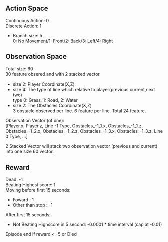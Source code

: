 ## Action Space
Continuous Action: 0 <br />
Discrete Action: 1 <br />
- Branch size: 5 <br />
0: No Movement/1: Front/2: Back/3: Left/4: Right

## Observation Space
Total size: 60 <br />
30 feature obsered and with 2 stacked vector.
- size 2: Player Coordinate(X,Z)
- size 4: The type of line which relative to player(previous,current,next two)<br />
type 0: Grass, 1: Road, 2: Water
- size 2: The Obstacles Coordinate(X,Z)<br />
3 obstacle observed per line. 6 feature per line. Total 24 feature.<br /> 

Observation Vector (of one): <br/>
[Player.x, Player.z, Line -1 Type, Obstacles_-1_1.x, Obstacles_-1_1.z, Obstacles_-1_2.x, Obstacles_-1_2.z, Obstacles_-1_3.x, Obstacles_-1_3.z, Line 0 Type, ...]

2 Stacked Vector will stack two observation vector (previous and current) into one size 60 vector.

## Reward
Dead: -1 <br />
Beating Highest score: 1<br />
Moving before first 15 seconds:
- Foward : 1
- Other than stop : -1

After first 15 seconds:
- Not Beating Highscore in 5 second: -0.0001 * time interval (cap at -0.01)

Episode end if reward < -5 or Died